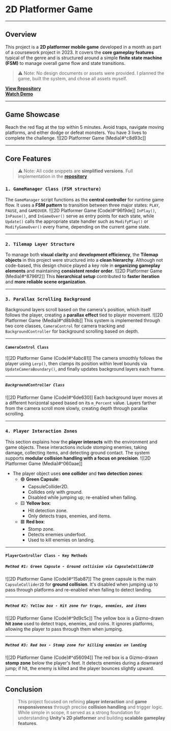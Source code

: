 # **2D Platformer Game**
---
## **Overview**
This project is a **2D platformer mobile game** developed in a month as part of a coursework project in 2023. It covers the **core gameplay features** typical of the genre and is structured around a simple **finite state machine (FSM)** to manage overall game flow and state transitions.

> ⚠️ Note: No design documents or assets were provided. I planned the game, built the system, and chose all assets myself.

[**View Repository**](https://github.com/Woo95/Unity_Mobile_Game_Woo)<br/>[**Watch Demo**](https://youtu.be/klfbza0nP0Q)

---
## **Game Showcase**
Reach the red flag at the top within 5 minutes. Avoid traps, navigate moving platforms, and either dodge or defeat monsters. You have 3 lives to complete the challenge.
![[2D Platformer Game (Media)#^c8d93c]]

---
## **Core Features**
> ⚠️ Note: All code snippets are **simplified versions**. Full implementation in the [**repository**](https://github.com/Woo95/Unity_Mobile_Game_Woo)
### `1. GameManager Class (FSM structure)`
The `GameManager` script functions as the **central controller** for runtime game flow. It uses a **FSM pattern** to transition between three major states: `PLAY`, `PAUSE`, and `GAMEOVER`.
![[2D Platformer Game (Code)#^96f9de]]
`InPlay()`, `InPause()`, and `InGameOver()` serve as entry points for each state, while `Update()` calls the appropriate state handler such as `ModifyPlay()` or `ModifyGameOver()` every frame, depending on the current game state.

---
### `2. Tilemap Layer Structure`
To manage both **visual clarity** and **development efficiency**, the **Tilemap objects** in this project were structured into a **clean hierarchy**. Although not code-based, this design choice played a key role in **organizing gameplay elements** and maintaining **consistent render order**.
![[2D Platformer Game (Media)#^8796f2]]
This **hierarchical setup** contributed to **faster iteration** and **more reliable scene organization**.

---
### `3. Parallax Scrolling Background`
Background layers scroll based on the camera's position, which itself follows the player, creating a **parallax effect** tied to player movement.
![[2D Platformer Game (Media)#^d8b9db]]
This system is implemented through two core classes, `CameraControl` for camera tracking and `BackgroundController` for background scrolling based on depth.

---
#### `CameraControl Class`
![[2D Platformer Game (Code)#^4abc81]]
The camera smoothly follows the player using `Lerp()`, then clamps its position within level bounds via `UpdateCameraBoundary()`, and finally updates background layers each frame.

---
##### `BackgroundController Class`
![[2D Platformer Game (Code)#^6de630]]
Each background layer moves at a different horizontal speed based on its `m_Percent` value. Layers farther from the camera scroll more slowly, creating depth through parallax scrolling.

---
### `4. Player Interaction Zones`
This section explains how the **player interacts** with the environment and game objects. These interactions include stomping enemies, taking damage, collecting items, and detecting ground contact. The system supports **modular collision handling with a focus on precision**.
![[2D Platformer Game (Media)#^060aae]]

- The player object uses **one collider** and **two detection zones**:
	- 🟢 **Green Capsule**:
	    - CapsuleCollider2D.
	    - Collides only with ground.
	    - Disabled while jumping up; re-enabled when falling.
	- 🟨 **Yellow box**:
	    - Hit detection zone.
	    - Only detects traps, enemies, and items.
	- 🟥 **Red box**:
	    - Stomp zone.
	    - Detects enemies underfoot.
	    - Used to kill enemies on landing.

---
#### `PlayerController Class - Key Methods`

##### `Method #1: Green Capsule - Ground collision via CapsuleCollider2D`
![[2D Platformer Game (Code)#^15ab87]]
The green capsule is the main `CapsuleCollider2D` for **ground collision**. It's disabled when jumping up to pass through platforms and re-enabled when falling to detect landing.

---
##### `Method #2: Yellow box - Hit zone for traps, enemies, and items`
![[2D Platformer Game (Code)#^9d9c5c]]
The yellow box is a Gizmo-drawn **hit zone** used to detect traps, enemies, and coins. It ignores platforms, allowing the player to pass through them when jumping.

---
##### `Method #3: Red box - Stomp zone for killing enemies on landing`
![[2D Platformer Game (Code)#^d56094]]
The red box is a Gizmo-drawn **stomp zone** below the player's feet. It detects enemies during a downward jump; if hit, the enemy is killed and the player bounces slightly upward.

---
## **Conclusion**
> This project focused on refining **player interaction** and **game responsiveness** through precise **collision handling** and trigger logic. While simple in scope, it served as a strong foundation for understanding **Unity's 2D platformer** and building **scalable gameplay features**.